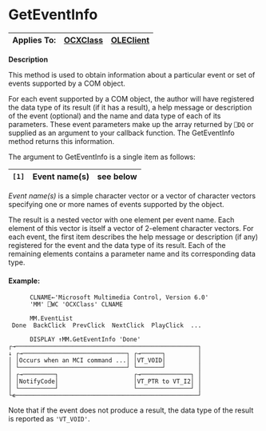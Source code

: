 




<h1 class="heading"><span class="name">GetEventInfo</span></h1>

| Applies To: | [OCXClass](../a-z/ocxclass.md) | [OLEClient](../a-z/oleclient.md) |
| --- | --- | ---  |


**Description**


This method is used to obtain information about a particular event or set of events supported by a COM object.



For each event supported by a COM object, the author will have registered the data type of its result (if it has a result), a help message or description of the event (optional) and the name and data type of each of its parameters. These event parameters make up the array returned by `⎕DQ` or supplied as an argument to your callback function. The GetEventInfo method returns this information.



The argument to GetEventInfo is a single item as follows:


| `[1]` | Event name(s) | see below |
| --- | --- | ---  |



*Event name(s)* is a simple character vector or a vector of character vectors specifying one or more names of events supported by the object.


The result is a nested vector with one element per event name. Each element of this vector is itself a vector of 2-element character vectors. For each event, the first item describes the help message or description (if any) registered for the event and the data type of its result. Each of the remaining elements contains a parameter name and its corresponding data type.

#### Example:
```apl
      CLNAME←'Microsoft Multimedia Control, Version 6.0'
      'MM' ⎕WC 'OCXClass' CLNAME

      MM.EventList
 Done  BackClick  PrevClick  NextClick  PlayClick  ...

      DISPLAY ↑MM.GetEventInfo 'Done'
┌→───────────────────────────────────────────────────┐
↓ ┌→─────────────────────────────┐ ┌→──────┐         │
│ │Occurs when an MCI command ...│ │VT_VOID│         │
│ └──────────────────────────────┘ └───────┘         │
│ ┌→─────────┐                     ┌→──────────────┐ │
│ │NotifyCode│                     │VT_PTR to VT_I2│ │
│ └──────────┘                     └───────────────┘ │
└∊───────────────────────────────────────────────────┘
```


Note that if the event does not produce a result, the data type of the result is reported as `'VT_VOID'`.


